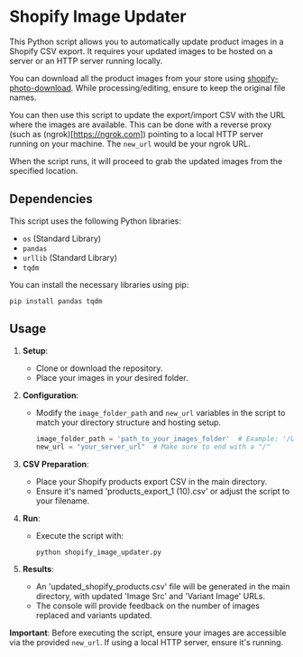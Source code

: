 # Shopify Image Updater

This Python script allows you to automatically update product images in a Shopify CSV export. It requires your updated images to be hosted on a server or an HTTP server running locally.

You can download all the product images from your store using [shopify-photo-download](https://github.com/ComicDansMS/shopify-photo-download). While processing/editing, ensure to keep the original file names.

You can then use this script to update the export/import CSV with the URL where the images are available. This can be done with a reverse proxy (such as (ngrok)[https://ngrok.com]) pointing to a local HTTP server running on your machine. The `new_url` would be your ngrok URL.

When the script runs, it will proceed to grab the updated images from the specified location.

## Dependencies

This script uses the following Python libraries:

- `os` (Standard Library)
- `pandas`
- `urllib` (Standard Library)
- `tqdm`

You can install the necessary libraries using pip:

`pip install pandas tqdm`

## Usage

1. **Setup**:
    - Clone or download the repository.
    - Place your images in your desired folder.

2. **Configuration**:
    - Modify the `image_folder_path` and `new_url` variables in the script to match your directory structure and hosting setup.
      ```python
      image_folder_path = 'path_to_your_images_folder'  # Example: '/Users/user_name/Projects/images_folder'
      new_url = "your_server_url"  # Make sure to end with a "/"
      ```

3. **CSV Preparation**:
    - Place your Shopify products export CSV in the main directory. 
    - Ensure it's named 'products_export_1 (10).csv' or adjust the script to your filename.

4. **Run**:
    - Execute the script with:
      ```
      python shopify_image_updater.py
      ```

5. **Results**:
    - An 'updated_shopify_products.csv' file will be generated in the main directory, with updated 'Image Src' and 'Variant Image' URLs.
    - The console will provide feedback on the number of images replaced and variants updated.

**Important**: Before executing the script, ensure your images are accessible via the provided `new_url`. If using a local HTTP server, ensure it's running.

